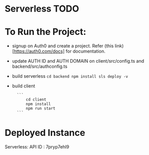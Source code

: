 # Serverless TODO

# To Run the Project:

- signup on Auth0 and create a project. Refer (this link)[https://auth0.com/docs] for documentation.

- update AUTH ID and AUTH DOMAIN on client/src/config.ts and backend/src/authconfig.ts

- build serverless 
		```
			cd backend
			npm install
			sls deploy -v
		```

- build client

		```
			cd client
			npm install
			npm run start
		```


# Deployed Instance
	
Serverless: 
		API ID : 7pryp7ehl9



